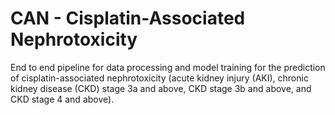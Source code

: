 # CAN - Cisplatin-Associated Nephrotoxicity

End to end pipeline for data processing and model training for the prediction of cisplatin-associated nephrotoxicity (acute kidney injury (AKI), chronic kidney disease (CKD) stage 3a and above, CKD stage 3b and above, and CKD stage 4 and above).